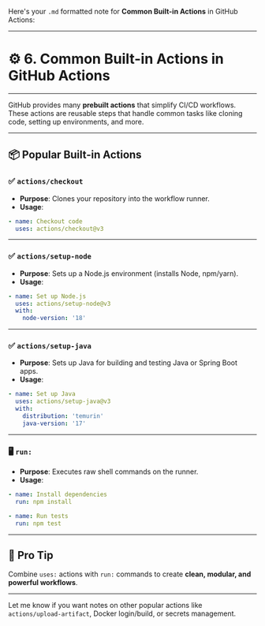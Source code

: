 Here's your `.md` formatted note for **Common Built-in Actions** in GitHub Actions:

---

# ⚙️ **6. Common Built-in Actions in GitHub Actions**

---

GitHub provides many **prebuilt actions** that simplify CI/CD workflows. These actions are reusable steps that handle common tasks like cloning code, setting up environments, and more.

---

## 📦 **Popular Built-in Actions**

### ✅ `actions/checkout`

* **Purpose**: Clones your repository into the workflow runner.
* **Usage**:

```yaml
- name: Checkout code
  uses: actions/checkout@v3
```

---

### ✅ `actions/setup-node`

* **Purpose**: Sets up a Node.js environment (installs Node, npm/yarn).
* **Usage**:

```yaml
- name: Set up Node.js
  uses: actions/setup-node@v3
  with:
    node-version: '18'
```

---

### ✅ `actions/setup-java`

* **Purpose**: Sets up Java for building and testing Java or Spring Boot apps.
* **Usage**:

```yaml
- name: Set up Java
  uses: actions/setup-java@v3
  with:
    distribution: 'temurin'
    java-version: '17'
```

---

### 🖥️ `run:`

* **Purpose**: Executes raw shell commands on the runner.
* **Usage**:

```yaml
- name: Install dependencies
  run: npm install

- name: Run tests
  run: npm test
```

---

## 🧠 Pro Tip

Combine `uses:` actions with `run:` commands to create **clean, modular, and powerful workflows**.

---

Let me know if you want notes on other popular actions like `actions/upload-artifact`, Docker login/build, or secrets management.
